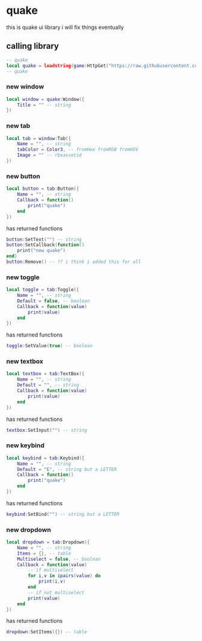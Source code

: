# quake

this is quake ui library i will fix things eventually

## calling library
```lua
-- quake
local quake = loadstring(game:HttpGet("https://raw.githubusercontent.com/idonthaveoneatm/Libraries/normal/quake/src"))()
-- quake
```

### new window
```lua
local window = quake:Window({
    Title = "" -- string
})
```
### new tab
```lua
local tab = window:Tab({
    Name = "", -- string
    tabColor = Color3, -- fromHex fromRGB fromHSV
    Image = "" -- rbxassetid
})
```
### new button
```lua
local button = tab:Button({
    Name = "", -- string
    Callback = function()
        print("quake")
    end
})
```
has returned functions
```lua
button:SetText("") -- string
button:SetCallback(function()
    print("new quake")
end)
button:Remove() -- ?? i think i added this for all
```
### new toggle
```lua
local toggle = tab:Toggle({
    Name = "", -- string
    Default = false, -- boolean
    Callback = function(value)
        print(value)
    end
})
```
has returned functions
```lua
toggle:SetValue(true) -- boolean
```
### new textbox
```lua
local textbox = tab:TextBox({
    Name = "", -- string
    Default = "", -- string
    Callback = function(value)
        print(value)
    end
})
```
has returned functions
```lua
textbox:SetInput("") -- string
```
### new keybind
```lua
local keybind = tab:Keybind({
    Name = "", -- string
    Default = "E", -- string but a LETTER
    Callback = function()
        print("quake")
    end
})
```
has returned functions
```lua
keybind:SetBind("") -- string but a LETTER
```
### new dropdown
```lua
local dropdown = tab:Dropdown({
    Name = "", -- string
    Items = {}, -- table
    Multiselect = false, -- boolean
    Callback = function(value)
        -- if multiselect
        for i,v in ipairs(value) do
            print(i,v)
        end
        -- if not multiselect
        print(value)
    end
})
```
has returned functions
```lua
dropdown:SetItems({}) -- table
```
